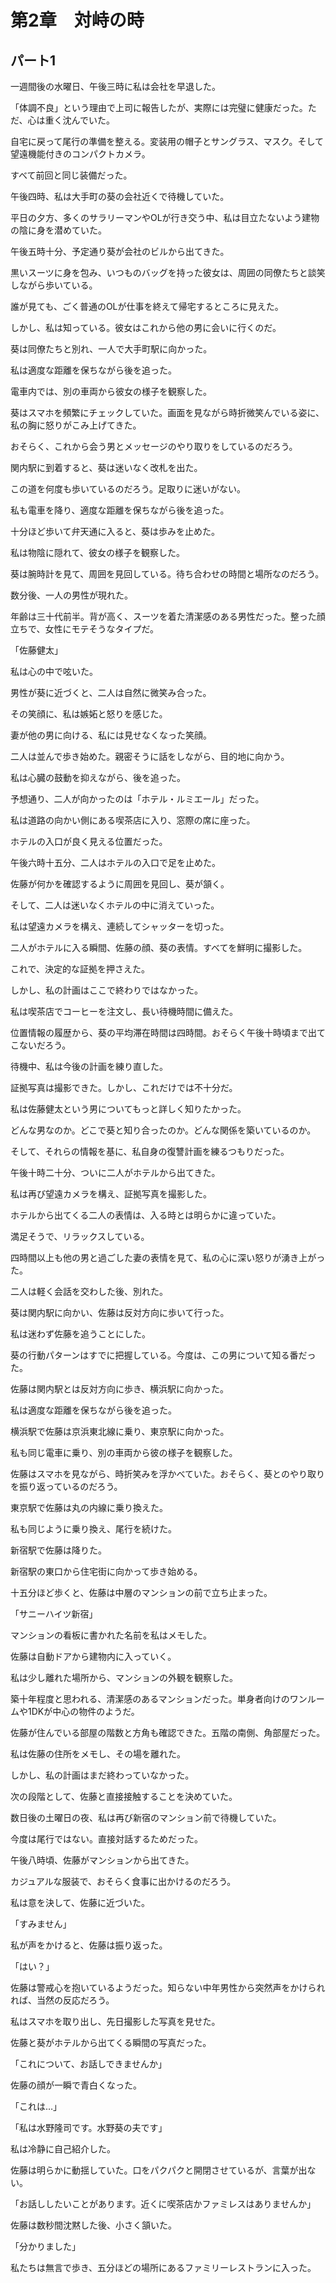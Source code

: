 # 第2章　対峙の時

## パート1

一週間後の水曜日、午後三時に私は会社を早退した。

「体調不良」という理由で上司に報告したが、実際には完璧に健康だった。ただ、心は重く沈んでいた。

自宅に戻って尾行の準備を整える。変装用の帽子とサングラス、マスク。そして望遠機能付きのコンパクトカメラ。

すべて前回と同じ装備だった。

午後四時、私は大手町の葵の会社近くで待機していた。

平日の夕方、多くのサラリーマンやOLが行き交う中、私は目立たないよう建物の陰に身を潜めていた。

午後五時十分、予定通り葵が会社のビルから出てきた。

黒いスーツに身を包み、いつものバッグを持った彼女は、周囲の同僚たちと談笑しながら歩いている。

誰が見ても、ごく普通のOLが仕事を終えて帰宅するところに見えた。

しかし、私は知っている。彼女はこれから他の男に会いに行くのだ。

葵は同僚たちと別れ、一人で大手町駅に向かった。

私は適度な距離を保ちながら後を追った。

電車内では、別の車両から彼女の様子を観察した。

葵はスマホを頻繁にチェックしていた。画面を見ながら時折微笑んでいる姿に、私の胸に怒りがこみ上げてきた。

おそらく、これから会う男とメッセージのやり取りをしているのだろう。

関内駅に到着すると、葵は迷いなく改札を出た。

この道を何度も歩いているのだろう。足取りに迷いがない。

私も電車を降り、適度な距離を保ちながら後を追った。

十分ほど歩いて弁天通に入ると、葵は歩みを止めた。

私は物陰に隠れて、彼女の様子を観察した。

葵は腕時計を見て、周囲を見回している。待ち合わせの時間と場所なのだろう。

数分後、一人の男性が現れた。

年齢は三十代前半。背が高く、スーツを着た清潔感のある男性だった。整った顔立ちで、女性にモテそうなタイプだ。

「佐藤健太」

私は心の中で呟いた。

男性が葵に近づくと、二人は自然に微笑み合った。

その笑顔に、私は嫉妬と怒りを感じた。

妻が他の男に向ける、私には見せなくなった笑顔。

二人は並んで歩き始めた。親密そうに話をしながら、目的地に向かう。

私は心臓の鼓動を抑えながら、後を追った。

予想通り、二人が向かったのは「ホテル・ルミエール」だった。

私は道路の向かい側にある喫茶店に入り、窓際の席に座った。

ホテルの入口が良く見える位置だった。

午後六時十五分、二人はホテルの入口で足を止めた。

佐藤が何かを確認するように周囲を見回し、葵が頷く。

そして、二人は迷いなくホテルの中に消えていった。

私は望遠カメラを構え、連続してシャッターを切った。

二人がホテルに入る瞬間、佐藤の顔、葵の表情。すべてを鮮明に撮影した。

これで、決定的な証拠を押さえた。

しかし、私の計画はここで終わりではなかった。

私は喫茶店でコーヒーを注文し、長い待機時間に備えた。

位置情報の履歴から、葵の平均滞在時間は四時間。おそらく午後十時頃まで出てこないだろう。

待機中、私は今後の計画を練り直した。

証拠写真は撮影できた。しかし、これだけでは不十分だ。

私は佐藤健太という男についてもっと詳しく知りたかった。

どんな男なのか。どこで葵と知り合ったのか。どんな関係を築いているのか。

そして、それらの情報を基に、私自身の復讐計画を練るつもりだった。

午後十時二十分、ついに二人がホテルから出てきた。

私は再び望遠カメラを構え、証拠写真を撮影した。

ホテルから出てくる二人の表情は、入る時とは明らかに違っていた。

満足そうで、リラックスしている。

四時間以上も他の男と過ごした妻の表情を見て、私の心に深い怒りが湧き上がった。

二人は軽く会話を交わした後、別れた。

葵は関内駅に向かい、佐藤は反対方向に歩いて行った。

私は迷わず佐藤を追うことにした。

葵の行動パターンはすでに把握している。今度は、この男について知る番だった。

佐藤は関内駅とは反対方向に歩き、横浜駅に向かった。

私は適度な距離を保ちながら後を追った。

横浜駅で佐藤は京浜東北線に乗り、東京駅に向かった。

私も同じ電車に乗り、別の車両から彼の様子を観察した。

佐藤はスマホを見ながら、時折笑みを浮かべていた。おそらく、葵とのやり取りを振り返っているのだろう。

東京駅で佐藤は丸の内線に乗り換えた。

私も同じように乗り換え、尾行を続けた。

新宿駅で佐藤は降りた。

新宿駅の東口から住宅街に向かって歩き始める。

十五分ほど歩くと、佐藤は中層のマンションの前で立ち止まった。

「サニーハイツ新宿」

マンションの看板に書かれた名前を私はメモした。

佐藤は自動ドアから建物内に入っていく。

私は少し離れた場所から、マンションの外観を観察した。

築十年程度と思われる、清潔感のあるマンションだった。単身者向けのワンルームや1DKが中心の物件のようだ。

佐藤が住んでいる部屋の階数と方角も確認できた。五階の南側、角部屋だった。

私は佐藤の住所をメモし、その場を離れた。

しかし、私の計画はまだ終わっていなかった。

次の段階として、佐藤と直接接触することを決めていた。

数日後の土曜日の夜、私は再び新宿のマンション前で待機していた。

今度は尾行ではない。直接対話するためだった。

午後八時頃、佐藤がマンションから出てきた。

カジュアルな服装で、おそらく食事に出かけるのだろう。

私は意を決して、佐藤に近づいた。

「すみません」

私が声をかけると、佐藤は振り返った。

「はい？」

佐藤は警戒心を抱いているようだった。知らない中年男性から突然声をかけられれば、当然の反応だろう。

私はスマホを取り出し、先日撮影した写真を見せた。

佐藤と葵がホテルから出てくる瞬間の写真だった。

「これについて、お話しできませんか」

佐藤の顔が一瞬で青白くなった。

「これは…」

「私は水野隆司です。水野葵の夫です」

私は冷静に自己紹介した。

佐藤は明らかに動揺していた。口をパクパクと開閉させているが、言葉が出ない。

「お話ししたいことがあります。近くに喫茶店かファミレスはありませんか」

佐藤は数秒間沈黙した後、小さく頷いた。

「分かりました」

私たちは無言で歩き、五分ほどの場所にあるファミリーレストランに入った。